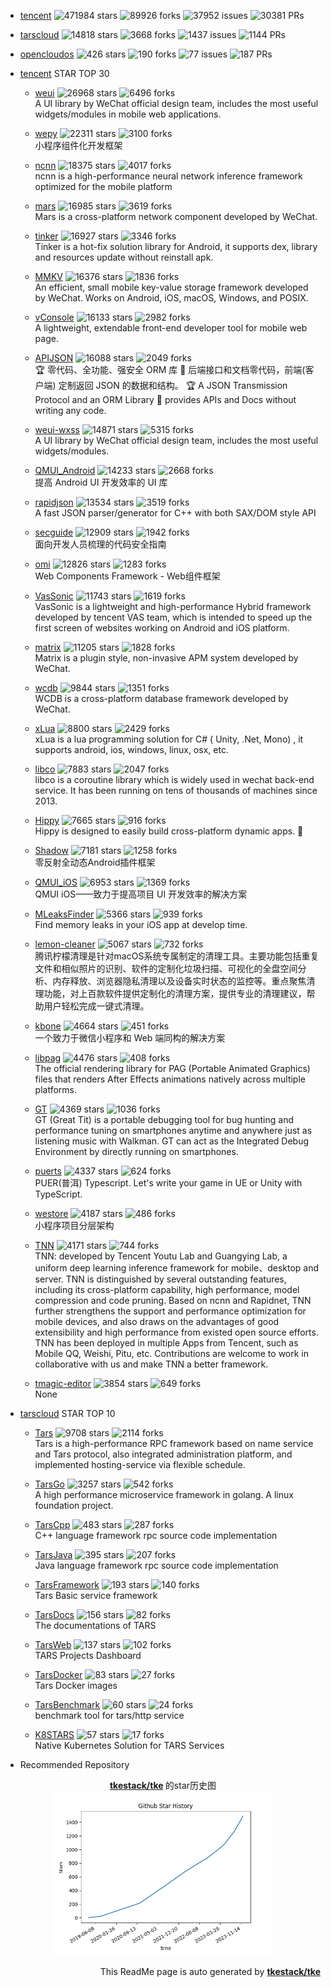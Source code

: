 
+ [tencent](https://github.com/tencent)
![471984 stars](https://img.shields.io/badge/Stars-471984-green)
![89926 forks](https://img.shields.io/badge/Forks-89926-green)
![37952 issues](https://img.shields.io/badge/Issues-37952-green)
![30381 PRs](https://img.shields.io/badge/PRs-30381-green)

+ [tarscloud](https://github.com/tarscloud)
![14818 stars](https://img.shields.io/badge/Stars-14818-green)
![3668 forks](https://img.shields.io/badge/Forks-3668-green)
![1437 issues](https://img.shields.io/badge/Issues-1437-green)
![1144 PRs](https://img.shields.io/badge/PRs-1144-green)

+ [opencloudos](https://github.com/opencloudos)
![426 stars](https://img.shields.io/badge/Stars-426-green)
![190 forks](https://img.shields.io/badge/Forks-190-green)
![77 issues](https://img.shields.io/badge/Issues-77-green)
![187 PRs](https://img.shields.io/badge/PRs-187-green)



+ [tencent](https://github.com/tencent) STAR TOP 30
    
    + [weui](https://github.com/tencent/weui) 
    ![26968 stars](https://img.shields.io/badge/Stars-26968-green)
    ![6496 forks](https://img.shields.io/badge/Forks-6496-green)  
    A UI library by WeChat official design team, includes the most useful widgets/modules in mobile web applications.
    
    + [wepy](https://github.com/tencent/wepy) 
    ![22311 stars](https://img.shields.io/badge/Stars-22311-green)
    ![3100 forks](https://img.shields.io/badge/Forks-3100-green)  
    小程序组件化开发框架
    
    + [ncnn](https://github.com/tencent/ncnn) 
    ![18375 stars](https://img.shields.io/badge/Stars-18375-green)
    ![4017 forks](https://img.shields.io/badge/Forks-4017-green)  
    ncnn is a high-performance neural network inference framework optimized for the mobile platform
    
    + [mars](https://github.com/tencent/mars) 
    ![16985 stars](https://img.shields.io/badge/Stars-16985-green)
    ![3619 forks](https://img.shields.io/badge/Forks-3619-green)  
    Mars is a cross-platform network component  developed by WeChat.
    
    + [tinker](https://github.com/tencent/tinker) 
    ![16927 stars](https://img.shields.io/badge/Stars-16927-green)
    ![3346 forks](https://img.shields.io/badge/Forks-3346-green)  
    Tinker is a hot-fix solution library for Android, it supports dex, library and resources update without reinstall apk.
    
    + [MMKV](https://github.com/tencent/MMKV) 
    ![16376 stars](https://img.shields.io/badge/Stars-16376-green)
    ![1836 forks](https://img.shields.io/badge/Forks-1836-green)  
    An efficient, small mobile key-value storage framework developed by WeChat. Works on Android, iOS, macOS, Windows, and POSIX.
    
    + [vConsole](https://github.com/tencent/vConsole) 
    ![16133 stars](https://img.shields.io/badge/Stars-16133-green)
    ![2982 forks](https://img.shields.io/badge/Forks-2982-green)  
    A lightweight, extendable front-end developer tool for mobile web page.
    
    + [APIJSON](https://github.com/tencent/APIJSON) 
    ![16088 stars](https://img.shields.io/badge/Stars-16088-green)
    ![2049 forks](https://img.shields.io/badge/Forks-2049-green)  
    🏆 零代码、全功能、强安全 ORM 库 🚀 后端接口和文档零代码，前端(客户端) 定制返回 JSON 的数据和结构。 🏆 A JSON Transmission Protocol and an ORM Library 🚀  provides APIs and Docs without writing any code.
    
    + [weui-wxss](https://github.com/tencent/weui-wxss) 
    ![14871 stars](https://img.shields.io/badge/Stars-14871-green)
    ![5315 forks](https://img.shields.io/badge/Forks-5315-green)  
    A UI library by WeChat official design team, includes the most useful widgets/modules.
    
    + [QMUI_Android](https://github.com/tencent/QMUI_Android) 
    ![14233 stars](https://img.shields.io/badge/Stars-14233-green)
    ![2668 forks](https://img.shields.io/badge/Forks-2668-green)  
    提高 Android UI 开发效率的 UI 库
    
    + [rapidjson](https://github.com/tencent/rapidjson) 
    ![13534 stars](https://img.shields.io/badge/Stars-13534-green)
    ![3519 forks](https://img.shields.io/badge/Forks-3519-green)  
    A fast JSON parser/generator for C++ with both SAX/DOM style API
    
    + [secguide](https://github.com/tencent/secguide) 
    ![12909 stars](https://img.shields.io/badge/Stars-12909-green)
    ![1942 forks](https://img.shields.io/badge/Forks-1942-green)  
    面向开发人员梳理的代码安全指南
    
    + [omi](https://github.com/tencent/omi) 
    ![12826 stars](https://img.shields.io/badge/Stars-12826-green)
    ![1283 forks](https://img.shields.io/badge/Forks-1283-green)  
    Web Components Framework - Web组件框架
    
    + [VasSonic](https://github.com/tencent/VasSonic) 
    ![11743 stars](https://img.shields.io/badge/Stars-11743-green)
    ![1619 forks](https://img.shields.io/badge/Forks-1619-green)  
    VasSonic is a lightweight and high-performance Hybrid framework developed by tencent VAS team, which is intended to speed up the first screen of websites working on Android and iOS platform. 
    
    + [matrix](https://github.com/tencent/matrix) 
    ![11205 stars](https://img.shields.io/badge/Stars-11205-green)
    ![1828 forks](https://img.shields.io/badge/Forks-1828-green)  
    Matrix is a plugin style, non-invasive APM system developed by WeChat.
    
    + [wcdb](https://github.com/tencent/wcdb) 
    ![9844 stars](https://img.shields.io/badge/Stars-9844-green)
    ![1351 forks](https://img.shields.io/badge/Forks-1351-green)  
    WCDB is a cross-platform database framework developed by WeChat.
    
    + [xLua](https://github.com/tencent/xLua) 
    ![8800 stars](https://img.shields.io/badge/Stars-8800-green)
    ![2429 forks](https://img.shields.io/badge/Forks-2429-green)  
    xLua is a lua programming solution for  C# ( Unity, .Net, Mono) , it supports android, ios, windows, linux, osx, etc.
    
    + [libco](https://github.com/tencent/libco) 
    ![7883 stars](https://img.shields.io/badge/Stars-7883-green)
    ![2047 forks](https://img.shields.io/badge/Forks-2047-green)  
    libco is a coroutine library which is widely used in wechat  back-end service. It has been running on tens of thousands of machines since 2013.
    
    + [Hippy](https://github.com/tencent/Hippy) 
    ![7665 stars](https://img.shields.io/badge/Stars-7665-green)
    ![916 forks](https://img.shields.io/badge/Forks-916-green)  
    Hippy is designed to easily build cross-platform dynamic apps. 👏
    
    + [Shadow](https://github.com/tencent/Shadow) 
    ![7181 stars](https://img.shields.io/badge/Stars-7181-green)
    ![1258 forks](https://img.shields.io/badge/Forks-1258-green)  
    零反射全动态Android插件框架
    
    + [QMUI_iOS](https://github.com/tencent/QMUI_iOS) 
    ![6953 stars](https://img.shields.io/badge/Stars-6953-green)
    ![1369 forks](https://img.shields.io/badge/Forks-1369-green)  
    QMUI iOS——致力于提高项目 UI 开发效率的解决方案
    
    + [MLeaksFinder](https://github.com/tencent/MLeaksFinder) 
    ![5366 stars](https://img.shields.io/badge/Stars-5366-green)
    ![939 forks](https://img.shields.io/badge/Forks-939-green)  
    Find memory leaks in your iOS app at develop time.
    
    + [lemon-cleaner](https://github.com/tencent/lemon-cleaner) 
    ![5067 stars](https://img.shields.io/badge/Stars-5067-green)
    ![732 forks](https://img.shields.io/badge/Forks-732-green)  
    腾讯柠檬清理是针对macOS系统专属制定的清理工具。主要功能包括重复文件和相似照片的识别、软件的定制化垃圾扫描、可视化的全盘空间分析、内存释放、浏览器隐私清理以及设备实时状态的监控等。重点聚焦清理功能，对上百款软件提供定制化的清理方案，提供专业的清理建议，帮助用户轻松完成一键式清理。
    
    + [kbone](https://github.com/tencent/kbone) 
    ![4664 stars](https://img.shields.io/badge/Stars-4664-green)
    ![451 forks](https://img.shields.io/badge/Forks-451-green)  
    一个致力于微信小程序和 Web 端同构的解决方案
    
    + [libpag](https://github.com/tencent/libpag) 
    ![4476 stars](https://img.shields.io/badge/Stars-4476-green)
    ![408 forks](https://img.shields.io/badge/Forks-408-green)  
    The official rendering library for PAG (Portable Animated Graphics) files that renders After Effects animations natively across multiple platforms.
    
    + [GT](https://github.com/tencent/GT) 
    ![4369 stars](https://img.shields.io/badge/Stars-4369-green)
    ![1036 forks](https://img.shields.io/badge/Forks-1036-green)  
    GT (Great Tit) is a portable debugging tool for bug hunting and performance tuning on smartphones anytime and anywhere just as listening music with Walkman. GT can act as the Integrated Debug Environment by directly running on smartphones.
    
    + [puerts](https://github.com/tencent/puerts) 
    ![4337 stars](https://img.shields.io/badge/Stars-4337-green)
    ![624 forks](https://img.shields.io/badge/Forks-624-green)  
    PUER(普洱) Typescript. Let's write your game in UE or Unity with TypeScript.
    
    + [westore](https://github.com/tencent/westore) 
    ![4187 stars](https://img.shields.io/badge/Stars-4187-green)
    ![486 forks](https://img.shields.io/badge/Forks-486-green)  
    小程序项目分层架构
    
    + [TNN](https://github.com/tencent/TNN) 
    ![4171 stars](https://img.shields.io/badge/Stars-4171-green)
    ![744 forks](https://img.shields.io/badge/Forks-744-green)  
    TNN: developed by Tencent Youtu Lab and Guangying Lab, a uniform deep learning inference framework for mobile、desktop and server. TNN is distinguished by several outstanding features, including its cross-platform capability, high performance, model compression and code pruning. Based on ncnn and Rapidnet, TNN further strengthens the support and performance optimization for mobile devices, and also draws on the advantages of good extensibility and high performance from existed open source efforts. TNN has been deployed in multiple Apps from Tencent, such as Mobile QQ, Weishi, Pitu, etc. Contributions are welcome to work in collaborative with us and make TNN a better framework. 
    
    + [tmagic-editor](https://github.com/tencent/tmagic-editor) 
    ![3854 stars](https://img.shields.io/badge/Stars-3854-green)
    ![649 forks](https://img.shields.io/badge/Forks-649-green)  
    None
    

+ [tarscloud](https://github.com/tarscloud) STAR TOP 10
    
    + [Tars](https://github.com/tarscloud/Tars) 
    ![9708 stars](https://img.shields.io/badge/Stars-9708-green)
    ![2114 forks](https://img.shields.io/badge/Forks-2114-green)  
    Tars is a high-performance RPC framework based on name service and Tars protocol, also integrated administration platform, and implemented hosting-service via flexible schedule.
    
    + [TarsGo](https://github.com/tarscloud/TarsGo) 
    ![3257 stars](https://img.shields.io/badge/Stars-3257-green)
    ![542 forks](https://img.shields.io/badge/Forks-542-green)  
    A  high performance microservice  framework  in golang. A linux foundation project.
    
    + [TarsCpp](https://github.com/tarscloud/TarsCpp) 
    ![483 stars](https://img.shields.io/badge/Stars-483-green)
    ![287 forks](https://img.shields.io/badge/Forks-287-green)  
    C++ language framework rpc source code implementation
    
    + [TarsJava](https://github.com/tarscloud/TarsJava) 
    ![395 stars](https://img.shields.io/badge/Stars-395-green)
    ![207 forks](https://img.shields.io/badge/Forks-207-green)  
    Java language framework rpc source code implementation
    
    + [TarsFramework](https://github.com/tarscloud/TarsFramework) 
    ![193 stars](https://img.shields.io/badge/Stars-193-green)
    ![140 forks](https://img.shields.io/badge/Forks-140-green)  
    Tars Basic service framework
    
    + [TarsDocs](https://github.com/tarscloud/TarsDocs) 
    ![156 stars](https://img.shields.io/badge/Stars-156-green)
    ![82 forks](https://img.shields.io/badge/Forks-82-green)  
    The documentations of TARS
    
    + [TarsWeb](https://github.com/tarscloud/TarsWeb) 
    ![137 stars](https://img.shields.io/badge/Stars-137-green)
    ![102 forks](https://img.shields.io/badge/Forks-102-green)  
    TARS Projects Dashboard
    
    + [TarsDocker](https://github.com/tarscloud/TarsDocker) 
    ![83 stars](https://img.shields.io/badge/Stars-83-green)
    ![27 forks](https://img.shields.io/badge/Forks-27-green)  
    Tars Docker  images
    
    + [TarsBenchmark](https://github.com/tarscloud/TarsBenchmark) 
    ![60 stars](https://img.shields.io/badge/Stars-60-green)
    ![24 forks](https://img.shields.io/badge/Forks-24-green)  
    benchmark tool for tars/http service
    
    + [K8STARS](https://github.com/tarscloud/K8STARS) 
    ![57 stars](https://img.shields.io/badge/Stars-57-green)
    ![17 forks](https://img.shields.io/badge/Forks-17-green)  
    Native Kubernetes  Solution for TARS Services
    


+ Recommended Repository  
<p align="center">
      <strong>
        <a href="https://github.com/tkestack/tke" target="_blank">tkestack/tke</a>
      </strong>  的star历史图
  <br>
  <img src="https://raw.githubusercontent.com/ButterAndButterfly/GithubTools/master/data/stars_history.jpg" width="350px"></img>    
</p>

<p align="right">
      This ReadMe page is auto generated by 
      <strong>
        <a href="https://github.com/tkestack/tke" target="_blank">tkestack/tke</a><br>
      </strong>   
</p>
